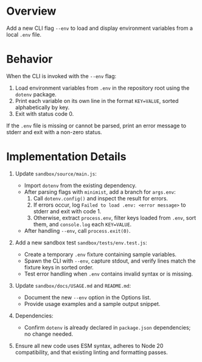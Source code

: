 # Overview
Add a new CLI flag `--env` to load and display environment variables from a local `.env` file.

# Behavior

When the CLI is invoked with the `--env` flag:
  1. Load environment variables from `.env` in the repository root using the `dotenv` package.
  2. Print each variable on its own line in the format `KEY=VALUE`, sorted alphabetically by key.
  3. Exit with status code 0.

If the `.env` file is missing or cannot be parsed, print an error message to stderr and exit with a non-zero status.

# Implementation Details

1. Update `sandbox/source/main.js`:
   - Import `dotenv` from the existing dependency.
   - After parsing flags with `minimist`, add a branch for `args.env`:
     1. Call `dotenv.config()` and inspect the result for errors.
     2. If errors occur, log `Failed to load .env: <error message>` to stderr and exit with code 1.
     3. Otherwise, extract `process.env`, filter keys loaded from `.env`, sort them, and `console.log` each `KEY=VALUE`.
   - After handling `--env`, call `process.exit(0)`.

2. Add a new sandbox test `sandbox/tests/env.test.js`:
   - Create a temporary `.env` fixture containing sample variables.
   - Spawn the CLI with `--env`, capture stdout, and verify lines match the fixture keys in sorted order.
   - Test error handling when `.env` contains invalid syntax or is missing.

3. Update `sandbox/docs/USAGE.md` and `README.md`:
   - Document the new `--env` option in the Options list.
   - Provide usage examples and a sample output snippet.

4. Dependencies:
   - Confirm `dotenv` is already declared in `package.json` dependencies; no change needed.

5. Ensure all new code uses ESM syntax, adheres to Node 20 compatibility, and that existing linting and formatting passes.
